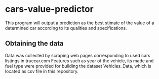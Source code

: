 # cars-value-predictor
This program will output a prediction as the best stimate of the value of a determined car according to its qualities and specifications.
## Obtaining the data
Data was collected by scraping web pages corresponding to used cars listings
in truecar.com
Features such as year of the vehicle, its made and fuel type were provided
for building the dataset Vehicles_Data, which is located as csv file in this repository.
